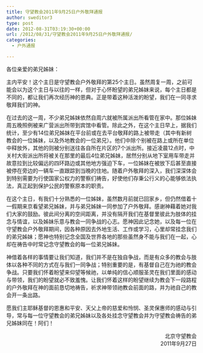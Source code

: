 ```yaml
---
title: 守望教会2011年9月25日户外敬拜通报
author: sweditor3
type: post
date: 2012-08-31T03:19:30+00:00
url: /2012/08/31/守望教会2011年9月25日户外敬拜通报/
categories:
  - 户外通报

---
```

各位亲爱的弟兄姊妹：

主内平安！这个主日是守望教会户外敬拜的第25个主日。虽然周复一周，之前可能会以为这个主日与以往的一样，但对于心怀盼望的弟兄姊妹来说，每个主日都是不同的，都让我们再次经历神的恩典。正是带着这种活泼的盼望，我们在一同寻求敬拜我们的神。

在过去的这一周，不少弟兄姊妹依然自周六就被所属派出所看管在家中。那位姊妹周五晚照例被来广营派出所带到宾馆中看管。除此之外，在这个主日早上，据我们统计，至少有14位弟兄姊妹在平台前或在去平台敬拜的路上被带走（其中有新树教会的一位姊妹，以及外地教会的一位弟兄）。他们中除个别被在路上或所在单位中释放外，其他的则被分别送往各自所在片区的7个派出所。接近凌晨12点时，中关村大街派出所将被关在那里的最后4位弟兄姊妹，居然分别从地下室用车带走并故意拉到比较偏远的四环路边或其他地方强迫下车，一位姊妹在被放下后甚至直接被停在旁边的一辆车一直跟踪到当晚的住地。随着户外敬拜的深入，我们深深体会到特别需要为行使国家公权力的警察们祷告，好使他们存秉公行义的心能够依法执法，真正起到保护公民的警察原本的职责。

在这个主日，有我们十分熟悉的一位姊妹，虽然数月前就已回家乡，但仍然借着十一假期来京看望弟兄姊妹，并与弟兄姊妹一同参加了户外敬拜。感谢神藉着她对我们大家的鼓励。彼此间分离的空间距离，并没有隔开我们在基督里彼此为肢体的挂念与情谊，以及姊妹乐意与教会一同争战的心志。愿神因此记念她，以及每一位在守望教会户外敬拜期间，因各种原因去外地生活、工作或学习，心里却常挂念我们的弟兄姊妹；愿神也特别记念全国及世界各地的那些虽然身不能与我们在一起，心却在祷告中时常记念守望教会的每一位弟兄姊妹。

神借着各样的事情要让我们知道，我们并不是在独自争战，而是有众多的教会与肢体以各种不同的方式在与我们一同争战；特别重要的是，有基督自己在为祂的教会争战。只要我们怀着盼望来仰望等候祂，以单纯的信心顺服圣灵在我们里面的感动与带领，我们的盼望就必不致羞愧。让我们怀着这样的盼望继续为教会下一段路程的户外敬拜在神的面前恳切地祷告，祈求神带领祂教会前面的路，并为祂自己的教会开一条出路。

愿我们主耶稣基督的恩惠和平安、天父上帝的慈爱和怜悯、圣灵保惠师的感动与引导，常与每一位守望教会的弟兄姊妹以及各处挂念守望教会并为守望教会祷告的弟兄姊妹同在！阿们！

<p style="text-align: right;">
                        北京守望教会<br /> 2011年9月27日
</p>